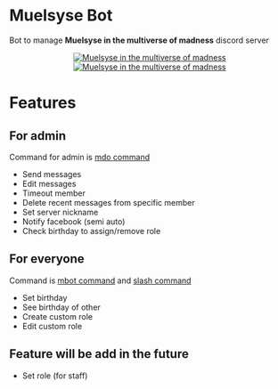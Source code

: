 # Muelsyse Bot

Bot to manage **Muelsyse in the multiverse of madness** discord server
<p align="center">
    <a href="https://discord.gg/BfUm5FkQz2"><img src="https://img.shields.io/discord/1160783653413068872?style=plastic&logo=discord&label=Discord" alt="Muelsyse in the multiverse of madness" title="Muelsyse in the multiverse of madness"></a>
    <a href="https://discord.gg/BfUm5FkQz2"><image src="https://img.shields.io/badge/dynamic/json?url=https%3A%2F%2Fdiscord.com%2Fapi%2Finvites%2FBfUm5FkQz2%3Fwith_counts%3Dtrue&query=%24.approximate_member_count&style=plastic&logo=discord&label=Total%20member" alt="Muelsyse in the multiverse of madness" title="Muelsyse in the multiverse of madness"></image></a>
</p>

# Features
## For admin
Command for admin is [mdo command](./mdo_commands.py)
- Send messages
- Edit messages
- Timeout member
- Delete recent messages from specific member
- Set server nickname
- Notify facebook (semi auto)
- Check birthday to assign/remove role

## For everyone
Command is [mbot command](./mbot_commands.py) and [slash command](./slash_commands.py)
- Set birthday 
- See birthday of other
- Create custom role
- Edit custom role

## Feature will be add in the future
- Set role (for staff)
